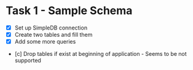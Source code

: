 # Task 1 - Sample Schema
- [x] Set up SimpleDB connection 
- [x] Create two tables and fill them
- [x] Add some more queries
- [c] Drop tables if exist at beginning of application - Seems to be not supported 